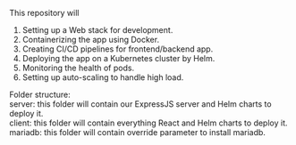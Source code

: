 This repository will
1. Setting up a Web stack for development.
2. Containerizing the app using Docker.
3. Creating CI/CD pipelines for frontend/backend app.
4. Deploying the app on a Kubernetes cluster by Helm.
5. Monitoring the health of pods.
6. Setting up auto-scaling to handle high load.

Folder structure:   
server: this folder will contain our ExpressJS server and Helm charts to deploy it.  
client: this folder will contain everything React and Helm charts to deploy it.  
mariadb: this folder will contain override parameter to install mariadb.   
